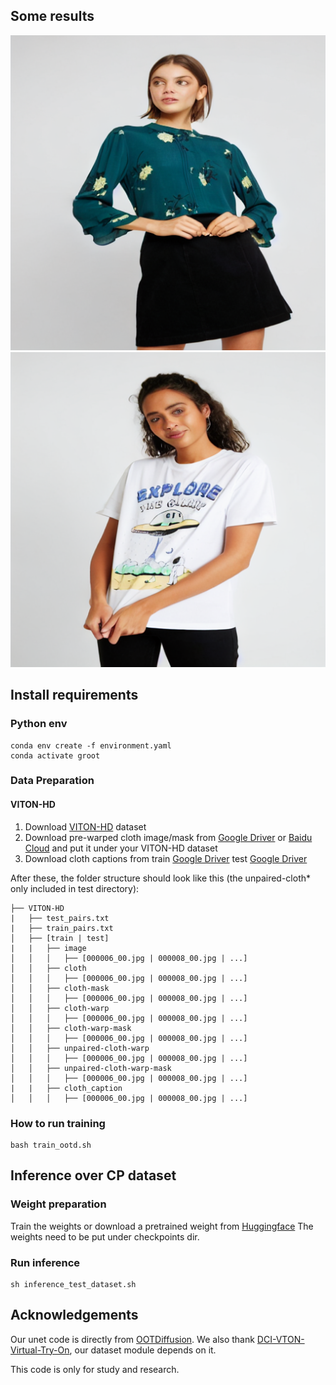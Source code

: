 ## Some results

![Sample 1](/out_00069_00.jpg_hd_0.png)
![Sample 2](/out_00654_00.jpg_hd_0.png)

## Install requirements

### Python env

```
conda env create -f environment.yaml
conda activate groot

```

### Data Preparation

#### VITON-HD

1. Download [VITON-HD](https://github.com/shadow2496/VITON-HD) dataset
2. Download pre-warped cloth image/mask from [Google Driver](https://drive.google.com/drive/folders/15cBiA0AoSCLSkg3ueNFWSw4IU3TdfXbO?usp=sharing) or [Baidu Cloud](https://pan.baidu.com/s/1ss8e_Fp3ZHd6Cn2JjIy-YQ?pwd=x2k9) and put it under your VITON-HD dataset
3. Download cloth captions from train [Google Driver](https://drive.google.com/file/d/1WfQUh1O3uuoASCvRm-O2vMp4JBHVWj9Z/view?usp=drive_link) test [Google Driver](https://drive.google.com/file/d/1OM2zBFFRZUOigzrNG-WHHdeer9MuGaqz/view?usp=drive_link)

After these, the folder structure should look like this (the unpaired-cloth\* only included in test directory):

```
├── VITON-HD
|   ├── test_pairs.txt
|   ├── train_pairs.txt
│   ├── [train | test]
|   |   ├── image
│   │   │   ├── [000006_00.jpg | 000008_00.jpg | ...]
│   │   ├── cloth
│   │   │   ├── [000006_00.jpg | 000008_00.jpg | ...]
│   │   ├── cloth-mask
│   │   │   ├── [000006_00.jpg | 000008_00.jpg | ...]
│   │   ├── cloth-warp
│   │   │   ├── [000006_00.jpg | 000008_00.jpg | ...]
│   │   ├── cloth-warp-mask
│   │   │   ├── [000006_00.jpg | 000008_00.jpg | ...]
│   │   ├── unpaired-cloth-warp
│   │   │   ├── [000006_00.jpg | 000008_00.jpg | ...]
│   │   ├── unpaired-cloth-warp-mask
│   │   │   ├── [000006_00.jpg | 000008_00.jpg | ...]
|   |   ├── cloth_caption
│   │   │   ├── [000006_00.jpg | 000008_00.jpg | ...]

```

### How to run training

```
bash train_ootd.sh
```

## Inference over CP dataset

### Weight preparation

Train the weights or download a pretrained weight from [Huggingface](https://huggingface.co/xiaozaa/Diffusion-Tryon-Trainer)
The weights need to be put under checkpoints dir.

### Run inference

```
sh inference_test_dataset.sh
```

## Acknowledgements

Our unet code is directly from [OOTDiffusion](https://github.com/levihsu/OOTDiffusion). We also thank [DCI-VTON-Virtual-Try-On](https://github.com/bcmi/DCI-VTON-Virtual-Try-On), our dataset module depends on it.

This code is only for study and research.
